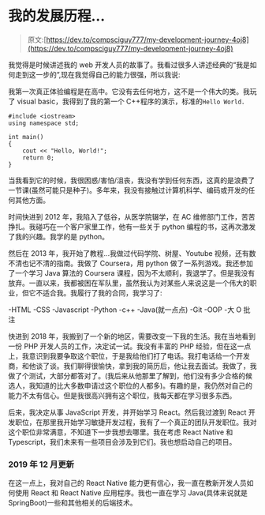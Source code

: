 # 我的发展历程...

> 原文:[https://dev.to/compsciguy777/my-development-journey-4oj8](https://dev.to/compsciguy777/my-development-journey-4oj8)

我觉得是时候讲述我的 web 开发人员的故事了。我看过很多人讲述经典的“我是如何走到这一步的”,现在我觉得自己的能力很强，所以我说:

我第一次真正体验编程是在高中。它没有去任何地方，这不是一个伟大的类。我玩了 visual basic，我得到了我的第一个 C++程序的演示，标准的`Hello World.`

```
#include <iostream>
using namespace std;

int main() 
{
    cout << "Hello, World!";
    return 0;
} 
```

当我看到它的时候，我很困惑/害怕/沮丧，我没有学到任何东西，这真的是浪费了一节课(虽然可能只是种子)。多年来，我没有接触过计算机科学、编码或开发的任何其他方面。

时间快进到 2012 年，我陷入了低谷，从医学院辍学，在 AC 维修部门工作，苦苦挣扎。我碰巧在一个客户家里工作，他有一些关于 python 编程的书，这再次激发了我的兴趣。我学的是 python。

然后在 2013 年，我开始了教程...我做过代码学院、树屋、Youtube 视频，还有数不清也记不清的指南。我做了 Coursera，用 python 做了一系列游戏。我还参加了一个学习 Java 算法的 Coursera 课程，因为不太顺利，我退学了。但是我没有放弃。一直以来，我都被困在军队里，虽然我认为对某些人来说这是一个伟大的职业，但它不适合我。我履行了我的合同，我学习了:

-HTML
-CSS
-Javascript
-Python
-c++
-Java(就一点点)
-Git
-OOP
-大 O 批注

快进到 2018 年，我搬到了一个新的地区，需要改变一下我的生活。我在当地看到一份 PHP 开发人员的工作，决定试一试。我没有丰富的 PHP 经验，但在这一点上，我意识到我要争取这个职位，于是我给他们打了电话。我打电话给一个开发商，和他谈了谈。我们聊得很愉快，拿到我的简历后，他让我去面试。我做了，我做了个测试，大部分都答对了。(我后来从他那里了解到，他们没有多少合格的候选人，我知道的比大多数申请过这个职位的人都多)。有趣的是，我仍然对自己的能力不太有信心。但是我很高兴拥有这个职位，我每天都在学习很多东西。

后来，我决定从事 JavaScript 开发，并开始学习 React。然后我过渡到 React 开发职位，在那里我开始学习敏捷开发过程，我有了一个真正的团队开发职位。我对这个职位非常满意，不知道下一步我想去哪里。我在考虑 React Native 和 Typescript，我们未来有一些项目会涉及到它们。我也想启动自己的项目。

### 2019 年 12 月更新

在这一点上，我对自己的 React Native 能力更有信心，我一直在教新开发人员如何使用 React 和 React Native 应用程序。我也一直在学习 Java(具体来说就是 SpringBoot)一些和其他相关的后端技术。
